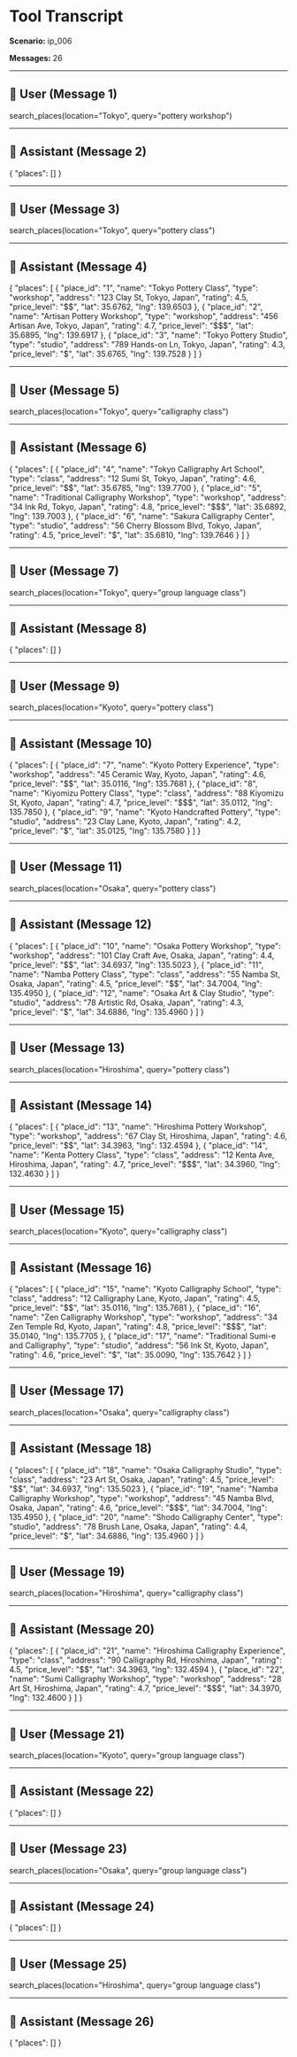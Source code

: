 # Tool Transcript

**Scenario:** ip_006

**Messages:** 26

---

## 👤 User (Message 1)

search\_places(location="Tokyo", query="pottery workshop")

---

## 🤖 Assistant (Message 2)

{
  "places": []
}

---

## 👤 User (Message 3)

search\_places(location="Tokyo", query="pottery class")

---

## 🤖 Assistant (Message 4)

{
  "places": [
    {
      "place\_id": "1",
      "name": "Tokyo Pottery Class",
      "type": "workshop",
      "address": "123 Clay St, Tokyo, Japan",
      "rating": 4.5,
      "price\_level": "$$",
      "lat": 35.6762,
      "lng": 139.6503
    },
    {
      "place\_id": "2",
      "name": "Artisan Pottery Workshop",
      "type": "workshop",
      "address": "456 Artisan Ave, Tokyo, Japan",
      "rating": 4.7,
      "price\_level": "$$$",
      "lat": 35.6895,
      "lng": 139.6917
    },
    {
      "place\_id": "3",
      "name": "Tokyo Pottery Studio",
      "type": "studio",
      "address": "789 Hands-on Ln, Tokyo, Japan",
      "rating": 4.3,
      "price\_level": "$",
      "lat": 35.6765,
      "lng": 139.7528
    }
  ]
}

---

## 👤 User (Message 5)

search\_places(location="Tokyo", query="calligraphy class")

---

## 🤖 Assistant (Message 6)

{
  "places": [
    {
      "place\_id": "4",
      "name": "Tokyo Calligraphy Art School",
      "type": "class",
      "address": "12 Sumi St, Tokyo, Japan",
      "rating": 4.6,
      "price\_level": "$$",
      "lat": 35.6785,
      "lng": 139.7700
    },
    {
      "place\_id": "5",
      "name": "Traditional Calligraphy Workshop",
      "type": "workshop",
      "address": "34 Ink Rd, Tokyo, Japan",
      "rating": 4.8,
      "price\_level": "$$$",
      "lat": 35.6892,
      "lng": 139.7003
    },
    {
      "place\_id": "6",
      "name": "Sakura Calligraphy Center",
      "type": "studio",
      "address": "56 Cherry Blossom Blvd, Tokyo, Japan",
      "rating": 4.5,
      "price\_level": "$",
      "lat": 35.6810,
      "lng": 139.7646
    }
  ]
}

---

## 👤 User (Message 7)

search\_places(location="Tokyo", query="group language class")

---

## 🤖 Assistant (Message 8)

{
  "places": []
}

---

## 👤 User (Message 9)

search\_places(location="Kyoto", query="pottery class")

---

## 🤖 Assistant (Message 10)

{
  "places": [
    {
      "place\_id": "7",
      "name": "Kyoto Pottery Experience",
      "type": "workshop",
      "address": "45 Ceramic Way, Kyoto, Japan",
      "rating": 4.6,
      "price\_level": "$$",
      "lat": 35.0116,
      "lng": 135.7681
    },
    {
      "place\_id": "8",
      "name": "Kiyomizu Pottery Class",
      "type": "class",
      "address": "88 Kiyomizu St, Kyoto, Japan",
      "rating": 4.7,
      "price\_level": "$$$",
      "lat": 35.0112,
      "lng": 135.7850
    },
    {
      "place\_id": "9",
      "name": "Kyoto Handcrafted Pottery",
      "type": "studio",
      "address": "23 Clay Lane, Kyoto, Japan",
      "rating": 4.2,
      "price\_level": "$",
      "lat": 35.0125,
      "lng": 135.7580
    }
  ]
}

---

## 👤 User (Message 11)

search\_places(location="Osaka", query="pottery class")

---

## 🤖 Assistant (Message 12)

{
  "places": [
    {
      "place\_id": "10",
      "name": "Osaka Pottery Workshop",
      "type": "workshop",
      "address": "101 Clay Craft Ave, Osaka, Japan",
      "rating": 4.4,
      "price\_level": "$$",
      "lat": 34.6937,
      "lng": 135.5023
    },
    {
      "place\_id": "11",
      "name": "Namba Pottery Class",
      "type": "class",
      "address": "55 Namba St, Osaka, Japan",
      "rating": 4.5,
      "price\_level": "$$",
      "lat": 34.7004,
      "lng": 135.4950
    },
    {
      "place\_id": "12",
      "name": "Osaka Art & Clay Studio",
      "type": "studio",
      "address": "78 Artistic Rd, Osaka, Japan",
      "rating": 4.3,
      "price\_level": "$",
      "lat": 34.6886,
      "lng": 135.4960
    }
  ]
}

---

## 👤 User (Message 13)

search\_places(location="Hiroshima", query="pottery class")

---

## 🤖 Assistant (Message 14)

{
  "places": [
    {
      "place\_id": "13",
      "name": "Hiroshima Pottery Workshop",
      "type": "workshop",
      "address": "67 Clay St, Hiroshima, Japan",
      "rating": 4.6,
      "price\_level": "$$",
      "lat": 34.3963,
      "lng": 132.4594
    },
    {
      "place\_id": "14",
      "name": "Kenta Pottery Class",
      "type": "class",
      "address": "12 Kenta Ave, Hiroshima, Japan",
      "rating": 4.7,
      "price\_level": "$$$",
      "lat": 34.3960,
      "lng": 132.4630
    }
  ]
}

---

## 👤 User (Message 15)

search\_places(location="Kyoto", query="calligraphy class")

---

## 🤖 Assistant (Message 16)

{
  "places": [
    {
      "place\_id": "15",
      "name": "Kyoto Calligraphy School",
      "type": "class",
      "address": "12 Calligraphy Lane, Kyoto, Japan",
      "rating": 4.5,
      "price\_level": "$$",
      "lat": 35.0116,
      "lng": 135.7681
    },
    {
      "place\_id": "16",
      "name": "Zen Calligraphy Workshop",
      "type": "workshop",
      "address": "34 Zen Temple Rd, Kyoto, Japan",
      "rating": 4.8,
      "price\_level": "$$$",
      "lat": 35.0140,
      "lng": 135.7705
    },
    {
      "place\_id": "17",
      "name": "Traditional Sumi-e and Calligraphy",
      "type": "studio",
      "address": "56 Ink St, Kyoto, Japan",
      "rating": 4.6,
      "price\_level": "$",
      "lat": 35.0090,
      "lng": 135.7642
    }
  ]
}

---

## 👤 User (Message 17)

search\_places(location="Osaka", query="calligraphy class")

---

## 🤖 Assistant (Message 18)

{
  "places": [
    {
      "place\_id": "18",
      "name": "Osaka Calligraphy Studio",
      "type": "class",
      "address": "23 Art St, Osaka, Japan",
      "rating": 4.5,
      "price\_level": "$$",
      "lat": 34.6937,
      "lng": 135.5023
    },
    {
      "place\_id": "19",
      "name": "Namba Calligraphy Workshop",
      "type": "workshop",
      "address": "45 Namba Blvd, Osaka, Japan",
      "rating": 4.6,
      "price\_level": "$$$",
      "lat": 34.7004,
      "lng": 135.4950
    },
    {
      "place\_id": "20",
      "name": "Shodo Calligraphy Center",
      "type": "studio",
      "address": "78 Brush Lane, Osaka, Japan",
      "rating": 4.4,
      "price\_level": "$",
      "lat": 34.6886,
      "lng": 135.4960
    }
  ]
}

---

## 👤 User (Message 19)

search\_places(location="Hiroshima", query="calligraphy class")

---

## 🤖 Assistant (Message 20)

{
  "places": [
    {
      "place\_id": "21",
      "name": "Hiroshima Calligraphy Experience",
      "type": "class",
      "address": "90 Calligraphy Rd, Hiroshima, Japan",
      "rating": 4.5,
      "price\_level": "$$",
      "lat": 34.3963,
      "lng": 132.4594
    },
    {
      "place\_id": "22",
      "name": "Sumi Calligraphy Workshop",
      "type": "workshop",
      "address": "28 Art St, Hiroshima, Japan",
      "rating": 4.7,
      "price\_level": "$$$",
      "lat": 34.3970,
      "lng": 132.4600
    }
  ]
}

---

## 👤 User (Message 21)

search\_places(location="Kyoto", query="group language class")

---

## 🤖 Assistant (Message 22)

{
  "places": []
}

---

## 👤 User (Message 23)

search\_places(location="Osaka", query="group language class")

---

## 🤖 Assistant (Message 24)

{
  "places": []
}

---

## 👤 User (Message 25)

search\_places(location="Hiroshima", query="group language class")

---

## 🤖 Assistant (Message 26)

{
  "places": []
}

